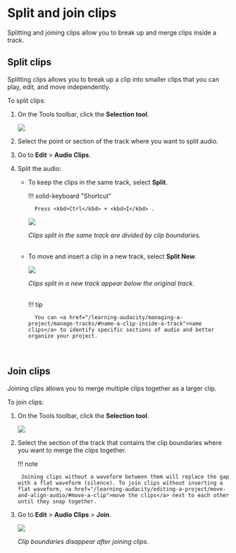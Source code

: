 # Split and join clips

Splitting and joining clips allow you to break up and merge clips inside a track.
<br/>

## Split clips

Splitting clips allows you to break up a clip into smaller clips that you can play, edit, and move independently.

To split clips:

1. On the Tools toolbar, click the **Selection tool**.

    <img src="/learning-audacity/assets/images/Tools Toolbar - Selection Tool.png" />

2. Select the point or section of the track where you want to split audio.

3. Go to **Edit** \> **Audio Clips**.

4. Split the audio:

    - To keep the clips in the same track, select **Split**.

        !!! solid-keyboard "Shortcut"        
        
            Press <kbd>Ctrl</kbd> + <kbd>I</kbd> .

        <img src="/learning-audacity/assets/images/Clips - Same track.png" />

        _Clips split in the same track are divided by clip boundaries._<br/><br/>

    - To move and insert a clip in a new track, select **Split New**.

        <img src="/learning-audacity/assets/images/Clips - New Track.png" />

        _Clips split in a new track appear below the original track._<br/><br/>

        !!! tip 

            You can <a href="/learning-audacity/managing-a-project/manage-tracks/#name-a-clip-inside-a-track">name clips</a> to identify specific sections of audio and better organize your project.

<br/>

## Join clips

Joining clips allows you to merge multiple clips together as a larger clip.

To join clips:

1. On the Tools toolbar, click the **Selection tool**.

    <img src="/learning-audacity/assets/images/Tools Toolbar - Selection Tool.png" />

2. Select the section of the track that contains the clip boundaries where you want to merge the clips together.

    !!! note

        Joining clips without a waveform between them will replace the gap with a flat waveform (silence). To join clips without inserting a flat waveform, <a href="/learning-audacity/editing-a-project/move-and-align-audio/#move-a-clip">move the clips</a> next to each other until they snap together.

3. Go to **Edit** \> **Audio Clips** \> **Join**.

    <img src="/learning-audacity/assets/images/Clips - Join clips.png" />

    _Clip boundaries disappear after joining clips._

<br/>